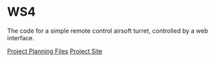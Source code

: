 # WS4
The code for a simple remote control airsoft turret, controlled by a web interface.

[Project Planning Files](https://drive.google.com/drive/folders/1Rk1g2FsdedhJ7a0c5EZKRD06Q4osiMKt?usp=sharing)
[Project Site](https://jacobwcampbell.github.io/WS4/)